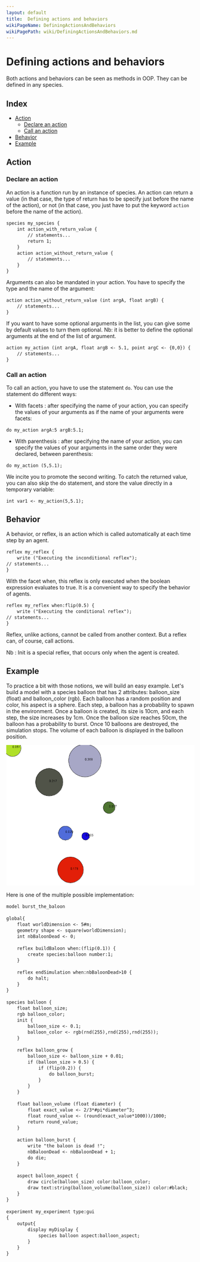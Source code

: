 ```yaml
---
layout: default
title:  Defining actions and behaviors
wikiPageName: DefiningActionsAndBehaviors
wikiPagePath: wiki/DefiningActionsAndBehaviors.md
---
```


[//]: # (startConcept|actions_and_behaviors)
[//]: # (keyword|concept_action)
[//]: # (keyword|concept_reflex)
# Defining actions and behaviors
[//]: # (keyword|concept_behavior)

Both actions and behaviors can be seen as methods in OOP. They can be defined in any species.

## Index

* [Action](#action)
  * [Declare an action](#declare-an-action)
  * [Call an action](#call-an-action)
* [Behavior](#behavior)
* [Example](#example)

## Action

### Declare an action

[//]: # (keyword|statement_action)
An action is a function run by an instance of species. An action can return a value (in that case, the type of return has to be specify just before the name of the action), or not (in that case, you just have to put the keyword `action` before the name of the action).

```
species my_species {
	int action_with_return_value {
		// statements...
		return 1;
	}
	action action_without_return_value {
		// statements...
	}
}
```

Arguments can also be mandated in your action. You have to specify the type and the name of the argument:

```
action action_without_return_value (int argA, float argB) {
	// statements...
}
```

If you want to have some optional arguments in the list, you can give some by default values to turn them optional. Nb: it is better to define the optional arguments at the end of the list of argument.

```
action my_action (int argA, float argB <- 5.1, point argC <- {0,0}) {
	// statements...
}
```

### Call an action

[//]: # (keyword|statement_do)
To call an action, you have to use the statement `do`. You can use the statement do different ways:

* With facets : after specifying the name of your action, you can specify the values of your arguments as if the name of your arguments were facets:

```
do my_action argA:5 argB:5.1;
```

* With parenthesis : after specifying the name of your action, you can specify the values of your arguments in the same order they were declared, between parenthesis:

```
do my_action (5,5.1);
```

We incite you to promote the second writing. To catch the returned value, you can also skip the do statement, and store the value directly in a temporary variable:

```
int var1 <- my_action(5,5.1);
```

## Behavior

[//]: # (keyword|statement_reflex)
A behavior, or reflex, is an action which is called automatically at each time step by an agent.

```
reflex my_reflex {
	write ("Executing the inconditional reflex");
// statements...
}
```

With the facet when, this reflex is only executed when the boolean expression evaluates to true. It is a convenient way to specify the behavior of agents.

```
reflex my_reflex when:flip(0.5) {
	write ("Executing the conditional reflex");
// statements...
}
```

Reflex, unlike actions, cannot be called from another context. But a reflex can, of course, call actions.

Nb : Init is a special reflex, that occurs only when the agent is created.

## Example

To practice a bit with those notions, we will build an easy example. Let's build a model with a species balloon that has 2 attributes: balloon_size (float) and balloon_color (rgb). Each balloon has a random position and color, his aspect is a sphere. Each step, a balloon has a probability to spawn in the environment. Once a balloon is created, its size is 10cm, and each step, the size increases by 1cm. Once the balloon size reaches 50cm, the balloon has a probability to burst. Once 10 balloons are destroyed, the simulation stops. The volume of each balloon is displayed in the balloon position.

![images/burst_the_baloon.png](resources/images/manipulateBasicSpecies/burst_the_baloon.png) 

Here is one of the multiple possible implementation:

```
model burst_the_baloon

global{
	float worldDimension <- 5#m;
	geometry shape <- square(worldDimension);
	int nbBaloonDead <- 0;

	reflex buildBaloon when:(flip(0.1)) {
		create species:balloon number:1;
	}
	
	reflex endSimulation when:nbBaloonDead>10 {
		do halt;
	}
}

species balloon {
	float balloon_size;
	rgb balloon_color;
	init {
		balloon_size <- 0.1;
		balloon_color <- rgb(rnd(255),rnd(255),rnd(255));
	}

	reflex balloon_grow {
		balloon_size <- balloon_size + 0.01;
		if (balloon_size > 0.5) {
			if (flip(0.2)) {
				do balloon_burst;
			}
		}
	}
	
	float balloon_volume (float diameter) {
		float exact_value <- 2/3*#pi*diameter^3;
		float round_value <- (round(exact_value*1000))/1000;
		return round_value;
	}
	
	action balloon_burst {
		write "the baloon is dead !";
		nbBaloonDead <- nbBaloonDead + 1;
		do die;
	}
	
	aspect balloon_aspect {
		draw circle(balloon_size) color:balloon_color;
		draw text:string(balloon_volume(balloon_size)) color:#black;
	}
}

experiment my_experiment type:gui
{
	output{
		display myDisplay {
			species balloon aspect:balloon_aspect;
		}
	}
}
```
[//]: # (endConcept|actions_and_behaviors)
